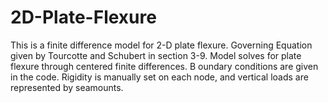 # 2D-Plate-Flexure
This is a finite difference model for 2-D plate flexure. 
Governing Equation given by Tourcotte and Schubert in section 3-9. 
Model solves for plate flexure through centered finite differences. B
oundary conditions are given in the code. 
Rigidity is manually set on each node, and vertical loads are represented by seamounts.
